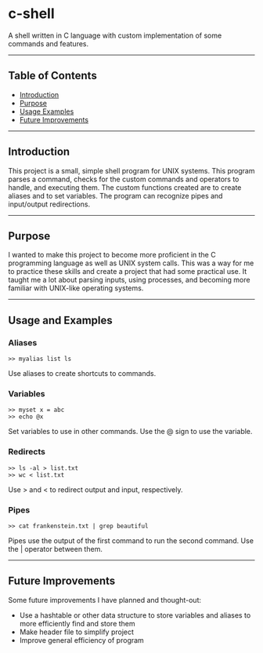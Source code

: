# c-shell
A shell written in C language with custom implementation of some commands and features.
***
## Table of Contents
* [Introduction](#introduction)
* [Purpose](#purpose)
* [Usage Examples](#usage-and-examples)
* [Future Improvements](#future-improvements)
***
## Introduction
This project is a small, simple shell program for UNIX systems. This program parses a command, checks for the custom commands and operators to handle, and executing them.
The custom functions created are to create aliases and to set variables. 
The program can recognize pipes and input/output redirections. 
***
## Purpose
I wanted to make this project to become more proficient in the C programming language as well as UNIX system calls. 
This was a way for me to practice these skills and create a project that had some practical use.
It taught me a lot about parsing inputs, using processes, and becoming more familiar with UNIX-like operating systems.
***
## Usage and Examples
### Aliases
````
>> myalias list ls
````
Use aliases to create shortcuts to commands.
### Variables
````
>> myset x = abc
>> echo @x
````
Set variables to use in other commands. Use the @ sign to use the variable.
### Redirects
````
>> ls -al > list.txt
>> wc < list.txt
````
Use > and < to redirect output and input, respectively. 
### Pipes
````
>> cat frankenstein.txt | grep beautiful
````
Pipes use the output of the first command to run the second command. Use the | operator between them.
***
## Future Improvements
Some future improvements I have planned and thought-out:
- Use a hashtable or other data structure to store variables and aliases to more efficiently find and store them
- Make header file to simplify project
- Improve general efficiency of program
